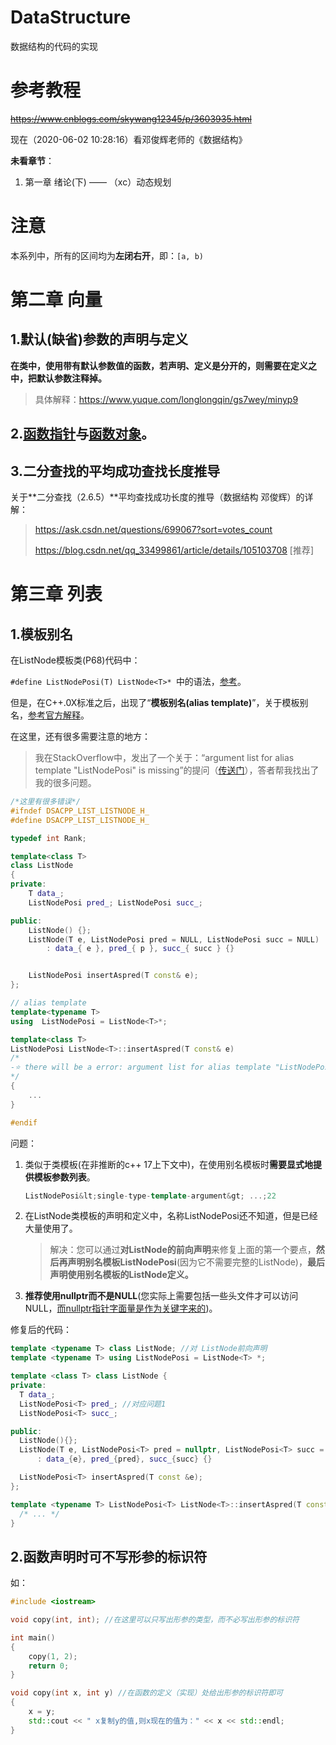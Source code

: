 # DataStructure

数据结构的代码的实现

# 参考教程

~~https://www.cnblogs.com/skywang12345/p/3603935.html~~

现在（2020-06-02 10:28:16）看邓俊辉老师的《数据结构》

**未看章节**：

1. 第一章 绪论(下)  —— （xc）动态规划

# 注意

本系列中，所有的区间均为**左闭右开**，即：`[a, b)`



# 第二章 向量

## 1.默认(缺省)参数的声明与定义

**在类中，使用带有默认参数值的函数，若声明、定义是分开的，则需要在定义之中，把默认参数注释掉。**

   > 具体解释：https://www.yuque.com/longlongqin/gs7wey/minyp9

## 2.[**函数指针**](http://c.biancheng.net/view/228.html)与[**函数对象**](http://c.biancheng.net/view/354.html)。

## 3.二分查找的平均成功查找长度推导

关于**二分查找（2.6.5）**平均查找成功长度的推导（数据结构 邓俊辉）的详解：

   > https://ask.csdn.net/questions/699067?sort=votes_count
   >
   > https://blog.csdn.net/qq_33499861/article/details/105103708 [推荐]

# 第三章 列表

## 1.模板别名

在ListNode模板类(P68)代码中：

   `#define ListNodePosi(T) ListNode<T>* `中的语法，[参考](https://zhuanlan.zhihu.com/p/40448645)。

   但是，在C++.0X标准之后，出现了“**模板别名(alias template)**”，关于模板别名，[参考官方解释](https://en.cppreference.com/w/cpp/language/type_alias)。

   

   在这里，还有很多需要注意的地方：

   > 我在StackOverflow中，发出了一个关于：“argument list for alias template "ListNodePosi" is missing”的提问（[传送门](https://stackoverflow.com/questions/62327596/c-argument-list-for-alias-template-is-missing)），答者帮我找出了我的很多问题。

   ```c++
   /*这里有很多错误*/
   #ifndef DSACPP_LIST_LISTNODE_H_
   #define DSACPP_LIST_LISTNODE_H_
   
   typedef int Rank;
   
   template<class T>
   class ListNode
   {
   private:
       T data_;
       ListNodePosi pred_; ListNodePosi succ_;
   
   public:
       ListNode() {}; 
       ListNode(T e, ListNodePosi pred = NULL, ListNodePosi succ = NULL)
           : data_{ e }, pred_{ p }, succ_{ succ } {}
   
   
       ListNodePosi insertAspred(T const& e); 
   };
   
   // alias template
   template<typename T>
   using  ListNodePosi = ListNode<T>*;
   
   template<class T>
   ListNodePosi ListNode<T>::insertAspred(T const& e) 
   /*
   -⭐ there will be a error: argument list for alias template "ListNodePosi" is missing
   */
   {
       ...
   }
   
   #endif
   ```

   问题：

   1. 类似于类模板(在非推断的c++ 17上下文中)，在使用别名模板时**需要显式地提供模板参数列表**。

      ```cpp
      ListNodePosi&lt;single-type-template-argument&gt; ...;22
      ```

   2. 在ListNode类模板的声明和定义中，名称ListNodePosi还不知道，但是已经大量使用了。

      > 解决：您可以通过**对ListNode的前向声明**来修复上面的第一个要点，**然后再声明别名模板ListNodePosi**(因为它不需要完整的ListNode)，**最后声明使用别名模板的ListNode定义。**

   3. **推荐使用nullptr而不是NULL**(您实际上需要包括一些头文件才可以访问NULL，<u>而nullptr指针字面量是作为关键字来的</u>)。

   修复后的代码：

   ```c++
   template <typename T> class ListNode; //对 ListNode前向声明
   template <typename T> using ListNodePosi = ListNode<T> *;
   
   template <class T> class ListNode {
   private:
     T data_;
     ListNodePosi<T> pred_; //对应问题1
     ListNodePosi<T> succ_;
   
   public:
     ListNode(){};
     ListNode(T e, ListNodePosi<T> pred = nullptr, ListNodePosi<T> succ = nullptr)
         : data_{e}, pred_{pred}, succ_{succ} {}
   
     ListNodePosi<T> insertAspred(T const &e);
   };
   
   template <typename T> ListNodePosi<T> ListNode<T>::insertAspred(T const &e) {
     /* ... */
   }
   ```



## 2.函数声明时可不写形参的标识符

如：

```c++
#include <iostream>

void copy(int, int); //在这里可以只写出形参的类型，而不必写出形参的标识符

int main()
{
	copy(1, 2);
	return 0;
}

void copy(int x, int y) //在函数的定义（实现）处给出形参的标识符即可
{
	x = y;
	std::cout << " x复制y的值,则x现在的值为：" << x << std::endl;
}
```


